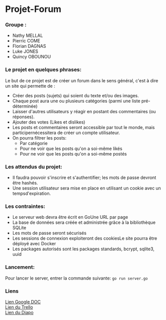 # **Projet-Forum**
### **Groupe :**
- Nathy MELLAL
- Pierric COME
- Florian DAGNAS
- Luke JONES
- Quincy OBOUNOU

### **Le projet en quelques phrases:**

Le but de ce projet est de créer un forum dans le sens général, c'est à dire un site qui permette de :
- Créer des posts (sujets) qui soient du texte et/ou des images.
- Chaque post aura une ou plusieurs catégories (parmi une liste pré-déterminée)
- Laisser d'autres utilisateurs y réagir en postant des commentaires (ou réponses).
- Ajouter des votes (Likes et dislikes)
- Les posts et commentaires seront accessible par tout le monde, mais participernécessitera de créer un compte utilisateur.
- On pourra filtrer les posts:
    - Par catégorie
    - Pour ne voir que les posts qu'on a soi-même likés
    - Pour ne voir que les posts qu'on a soi-même postés

### **Les attendus du projet:**

- Il faudra pouvoir s'inscrire et s'authentifier; les mots de passe devront être hashés.
- Une session utilisateur sera mise en place en utilisant un cookie avec un tempsd'expiration.


### **Les contraintes:**

- Le serveur web devra être écrit en GoUne URL par page
- La base de données sera créée et administrée grâce à la bibliothèque SQLite
- Les mots de passe seront sécurisés
- Les sessions de connexion exploiteront des cookiesLe site pourra être déployé avec Docker
- Les packages autorisés sont les packages standards, bcrypt, sqlite3, uuid

### **Lancement:**
Pour lancer le server, entrer la commande suivante:
    `go run server.go`

### **Liens**

[Lien Google DOC](https://docs.google.com/document/d/1omAeKbQOeYaap4RX3qKg7whCzQdDwmaRJPslWD8ngG0/edit)     
[ Lien du Trello](https://trello.com/invite/b/QIs6SPOM/3b503994258364af562537706bf98691/projet-forum)   
[Lien du Diapo](https://docs.google.com/presentation/d/1dRf_fcqrLJjJ2455lpEHPBQ1LyhFJx_12ttFqVdK6aw/edit#slide=id.p)    

